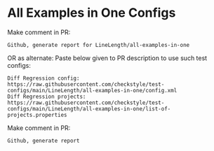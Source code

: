 # All Examples in One Configs
Make comment in PR:
```
Github, generate report for LineLength/all-examples-in-one
```
OR as alternate:
Paste below given to PR description to use such test configs:
```
Diff Regression config: https://raw.githubusercontent.com/checkstyle/test-configs/main/LineLength/all-examples-in-one/config.xml
Diff Regression projects: https://raw.githubusercontent.com/checkstyle/test-configs/main/LineLength/all-examples-in-one/list-of-projects.properties
```
Make comment in PR:
```
Github, generate report
```
